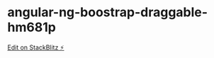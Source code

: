 # angular-ng-boostrap-draggable-hm681p

[Edit on StackBlitz ⚡️](https://stackblitz.com/edit/angular-ng-boostrap-draggable-hm681p)